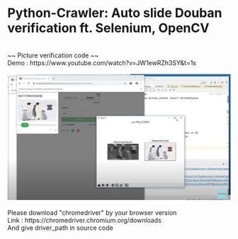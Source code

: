 # Python-Crawler: Auto slide Douban verification ft. Selenium, OpenCV
<br>
~~ Picture verification code ~~
<br>
Demo : https://www.youtube.com/watch?v=JW1ewRZh3SY&t=1s
<br>
<br>
<img src="Demo.JPG" alt="a"/>
<br>
<br>
Please download "chromedriver" by your browser version 
<br>
Link : https://chromedriver.chromium.org/downloads
<br>
And give driver_path in source code 
<br>
